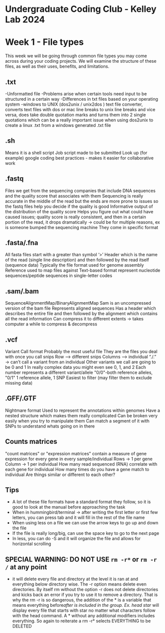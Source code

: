 Undergraduate Coding Club - Kelley Lab 2024
================
Week 1 - File types
================

This week we will be going through common file types you may come across during your coding projects. We will examine the structure of these files, as well as their uses, benefits, and limitations.

## .txt
-Unformatted file
-Problems arise when certain tools need input to be structured in a certain way
-Differences in txt files based on your operating system
-windows to UNIX (dos2unix / unix2dos ) text file converter, converts text files with dos or mac line breaks to unix line breaks and vice versa, does take double quotation marks and turns them into 2 single quotations which can be a really important issue when using dos2unix to create a linux .txt from a windows generated .txt file 

## .sh
Means it is a shell script 
Job script made to be submitted 
Look up (for example) google coding best practices - makes it easier for collaborative work

## .fastq
Files we get from the sequencing companies that include DNA sequences and the quality score that associates with them
Sequencing is really accurate in the middle of the read but the ends are more prone to issues so the fastq files help you decide if the quality is good
Informative output of the distribution of the quality score
Helps you figure out what could have caused issues; quality score is really consistent, and then in a certain portion of the read, it drops dramatically → could be for multiple reasons, ex is someone bumped the sequencing machine
They come in specific format

## .fasta/.fna
All fasta files start with a greater than symbol ‘>’
Header which is the name of the read (single line description) and then followed by the read itself (sequence data)
Typically the file format used for genome assembly 
Reference used to map files against
Text-based format represent nucleotide sequences/peptide sequences in single-letter codes

## .sam/.bam
SequenceAlignmentMap/BinaryAlignmentMap
Sam is an uncompressed version of the bam file
Represents aligned sequences
Has a header which describes the entire file and then followed by the alignment which contains all the read information
Can compress it to different extents → takes computer a while to compress & decompress

## .vcf
Variant Call format
Probably the most useful file
They are the files you deal with once you call snips
Row —> different snips
Columns –> individual
“./.” → can’t call a variant from an individual 
Other variants we call are going to be 0 and 1 
In really complex data you might even see 0, 1, and 2
Each number represents a different variant/allele
"0/0"-both reference alleles, "0/1" 1 reference allele, 1 SNP
Easiest to filter (may filter them to exclude missing data)

## .GFF/.GTF
Nightmare format
Used to represent the annotations within genomes
Have a nested structure which makes them really complicated
Can be broken very easily when you try to manipulate them
Can match a segment of it with SNPs to understand whats going on in there

## Counts matrices
"count matrices" or "expression matrices" contain a measure of gene expression for every gene in every sample/individual
Rows → 1 per gene
Column → 1 per individual
How many read sequenced (RNA) correlate with each gene for individual
How many times do you have a gene match to individual
Are things similar or different to each other? 

## Tips

- A lot of these file formats have a standard format they follow, so it is good to look at the manual before approaching the task
- When in hummingbird/terminal → after writing the first letter or first few letters, you can press tab and it will fill in the rest of the file name
- When using less on a file we can use the arrow keys to go up and down the file
- If the file is really long/big, can use the space key to go to the next page
- In less, you can do -S and it will organize the file and allows for horizontal scrolling

## SPECIAL WARNING: DO NOT USE `rm -r*` or `rm -r /` at any point
- it will delete every file and directory at the level it is ran at and everything below directory wise. The -r option means delete even directories. By itself rm without the option -r does not delete directories and kicks back an error if you try to use it to remove a directory. That is why the rm -r is so dangerous, the addition of the * is a variable that means everything before*after is included in the group.  Ex. head star* will display every file that starts with star no matter what characters follow with the head command.  A * without any additional modifiers includes everything.  So again to reiterate a rm -r* selects EVERYTHING to be DELETED
